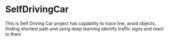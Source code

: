# SelfDrivingCar
This is Self Driving Car project has capability to trace line, avoid objects, finding shortest path and using deep learning identify traffic signs and react to them
